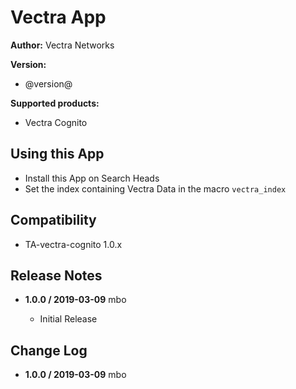 # Vectra App

**Author:** Vectra Networks

**Version:**

* @version@

**Supported products:**

* Vectra Cognito

## Using this App

* Install this App on Search Heads
* Set the index containing Vectra Data in the macro `vectra_index`

## Compatibility

* TA-vectra-cognito 1.0.x

## Release Notes

* **1.0.0 / 2019-03-09** mbo

  * Initial Release

## Change Log

* **1.0.0 / 2019-03-09** mbo
